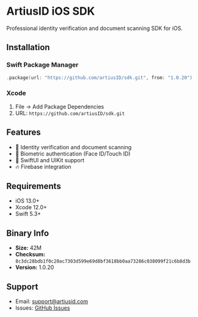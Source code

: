 # ArtiusID iOS SDK

Professional identity verification and document scanning SDK for iOS.

## Installation

### Swift Package Manager
```swift
.package(url: "https://github.com/artiusID/sdk.git", from: "1.0.20")
```

### Xcode
1. File → Add Package Dependencies
2. URL: `https://github.com/artiusID/sdk.git`

## Features

- 📱 Identity verification and document scanning
- 🔐 Biometric authentication (Face ID/Touch ID)
- 🎨 SwiftUI and UIKit support
- 🔥 Firebase integration

## Requirements

- iOS 13.0+
- Xcode 12.0+
- Swift 5.3+

## Binary Info

- **Size:**  42M
- **Checksum:** `8c3dc28bdb1f0c20ac7303d599e69d8bf3618bb0aa73286c038099f21c6b8d3b`
- **Version:** 1.0.20

## Support

- Email: support@artiusid.com
- Issues: [GitHub Issues](https://github.com/artiusID/sdk/issues)
